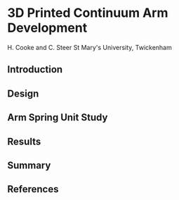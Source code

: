 # 3D Printed Continuum Arm Development
H. Cooke and C. Steer
St Mary's University, Twickenham

## Introduction

## Design

## Arm Spring Unit Study 

## Results

## Summary

## References 
